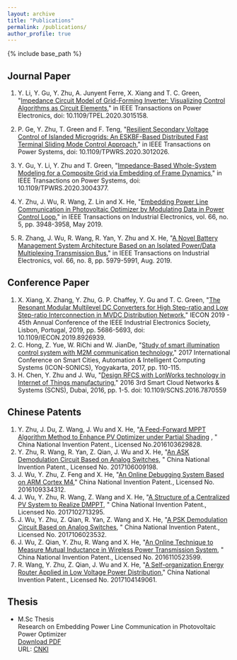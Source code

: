 ```yaml
---
layout: archive
title: "Publications"
permalink: /publications/
author_profile: true
---
```

{% include base_path %}

## Journal Paper
1. Y. Li, Y. Gu, Y. Zhu, A. Junyent Ferre, X. Xiang and T. C. Green, "[Impedance Circuit Model of Grid-Forming Inverter: Visualizing Control Algorithms as Circuit Elements](https://ieeexplore.ieee.org/document/9162492)," in IEEE Transactions on Power Electronics, doi: 10.1109/TPEL.2020.3015158.

2. P. Ge, Y. Zhu, T. Green and F. Teng, "[Resilient Secondary Voltage Control of Islanded Microgrids: An ESKBF-Based Distributed Fast Terminal Sliding Mode Control Approach](https://ieeexplore.ieee.org/document/9149820)," in IEEE Transactions on Power Systems, doi: 10.1109/TPWRS.2020.3012026.

3. Y. Gu, Y. Li, Y. Zhu and T. Green, "[Impedance-Based Whole-System Modeling for a Composite Grid via Embedding of Frame Dynamics](https://ieeexplore.ieee.org/document/9123531)," in IEEE Transactions on Power Systems, doi: 10.1109/TPWRS.2020.3004377.<br>

4. Y. Zhu, J. Wu, R. Wang, Z. Lin and X. He, "[Embedding Power Line Communication in Photovoltaic Optimizer by Modulating Data in Power Control Loop](https://ieeexplore.ieee.org/document/8365138)," in IEEE Transactions on Industrial Electronics, vol. 66, no. 5, pp. 3948-3958, May 2019.<br>

5. R. Zhang, J. Wu, R. Wang, R. Yan, Y. Zhu and X. He, "[A Novel Battery Management System Architecture Based on an Isolated Power/Data Multiplexing Transmission Bus](https://ieeexplore.ieee.org/document/8482491)," in IEEE Transactions on Industrial Electronics, vol. 66, no. 8, pp. 5979-5991, Aug. 2019.<br>


## Conference Paper
1. X. Xiang, X. Zhang, Y. Zhu, G. P. Chaffey, Y. Gu and T. C. Green, "[The Resonant Modular Multilevel DC Converters for High Step-ratio and Low Step-ratio Interconnection in MVDC Distribution Network](https://ieeexplore.ieee.org/document/8926939)," IECON 2019 - 45th Annual Conference of the IEEE Industrial Electronics Society, Lisbon, Portugal, 2019, pp. 5686-5693, doi: 10.1109/IECON.2019.8926939.<br>
2.  C. Hong, Z. Yue, W. RiChi and W. JianDe, "[Study of smart illumination control system with M2M communication technology](https://ieeexplore.ieee.org/document/8267831)," 2017 International Conference on Smart Cities, Automation & Intelligent Computing Systems (ICON-SONICS), Yogyakarta, 2017, pp. 110-115.<br>
3.  H. Chen, Y. Zhu and J. Wu, "[Design RFCS with LonWorks technology in Internet of Things manufacturing](https://ieeexplore.ieee.org/document/7870559)," 2016 3rd Smart Cloud Networks & Systems (SCNS), Dubai, 2016, pp. 1-5.
doi: 10.1109/SCNS.2016.7870559<br>

## Chinese Patents
1. Y. Zhu, J. Du, Z. Wang, J. Wu and X. He, "[A Feed-Forward MPPT Algorithm Method to Enhance PV Optimizer under Partial Shading](http://www.soopat.com/Patent/201610362982)
, " China National Invention Patent., Licensed No.2016103629828.
2. Y. Zhu, R. Wang, R. Yan, Z. Qian, J. Wu and X. He, "[An ASK Demodulation Circuit Based on Analog Switches](http://www.soopat.com/Patent/201710600919), " China National Invention Patent., Licensed No. 2017106009198.
3. J. Wu, Y. Zhu, Z. Feng and X. He, "[An Online Debugging System Based on ARM Cortex M4](http://www.soopat.com/Patent/201610933431)," China National Invention Patent., Licensed No. 2016109334312.  
4. J. Wu, Y. Zhu, R. Wang, Z. Wang and X. He, "[A Structure of a Centralized PV System to Realize DMPPT](http://www.soopat.com/Patent/201710271329?lx=FMSQ), " China National Invention Patent., Licensed No. 2017102713295.
5. J. Wu, Y. Zhu, Z. Qian, R. Yan, Z. Wang and X. He, "[A PSK Demodulation Circuit Based on Analog Switches](http://www.soopat.com/Patent/201710602353?lx=FMSQ), " China National Invention Patent., Licensed No. 2017106023532.  
6. J. Wu, Z. Qian, Y. Zhu, R. Wang and X. He, "[An Online Technique to Measure Mutual Inductance in Wireless Power Transmission System](http://www.soopat.com/Patent/201611052359), " China National Invention Patent., Licensed No. 2016110523599.  
7. R. Wang, Y. Zhu, Z. Qian, J. Wu and X. He, "[A Self-organization Energy Router Applied in Low Voltage Power Distribution](http://www.soopat.com/Patent/201710414906)," China National Invention Patent., Licensed No. 2017104149061. <br>   

## Thesis

* M.Sc Thesis  
  Research on Embedding Power Line Communication in Photovoltaic Power Optimizer  
  [Download PDF](http://yuezhu71.github.io/personal-website/files/Yue_Master_Thesis.pdf)  
  URL: [CNKI](https://kns.cnki.net/KCMS/detail/detail.aspx?dbcode=CMFD&dbname=CMFDTEMP&filename=1019118016.nh&v=MTY3NTRFYlBJUjhlWDFMdXhZUzdEaDFUM3FUcldNMUZyQ1VSTE9mWU9ScEZDam5VTHZOVkYyNkY3SzVGdEhOcVo=)